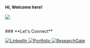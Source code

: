 <h3><small>Hi, Welcome here!</small></h3>
<p>
  <img src="https://readme-typing-svg.herokuapp.com?font=Fira+Code&size=14&pause=1000&color=00CFFF&center=false&vCenter=false&width=350&lines=Trying+to+learn+everyday;Computer+science+cooked+me" />
</p>
<!-- GitHub Stats Side by Side with Fade-in Effect -->
<div style="display: flex; gap: 10px;">
  <img src="https://github-readme-stats.vercel.app/api?username=ImamHasnat&show_icons=true&theme=radical&hide_title=true&count_private=true&hide=prs" 
       loading="lazy" style="opacity: 0; animation: fadeIn 1s forwards;" />
  <img src="https://github-readme-stats.vercel.app/api/top-langs/?username=ImamHasnat&layout=compact&theme=radical" 
       loading="lazy" style="opacity: 0; animation: fadeIn 1s forwards 0.5s;" />
</div>
### **Let's Connect**
<p>
  <a href="https://linkedin.com/in/yourprofile" target="_blank">
    <img src="https://img.shields.io/badge/LinkedIn-0077B5?style=flat&logo=linkedin&logoColor=white" alt="LinkedIn" />
  </a>
  <a href="https://imammam070.my.canva.site/1" target="_blank">
    <img src="https://img.shields.io/badge/Portfolio-FF5722?style=flat&logo=google-chrome&logoColor=white" alt="Portfolio" />
  </a>
  <a href="https://www.researchgate.net/profile/yourprofile" target="_blank">
    <img src="https://img.shields.io/badge/ResearchGate-00CC66?style=flat&logo=researchgate&logoColor=white" alt="ResearchGate" />
  </a>
</p>
